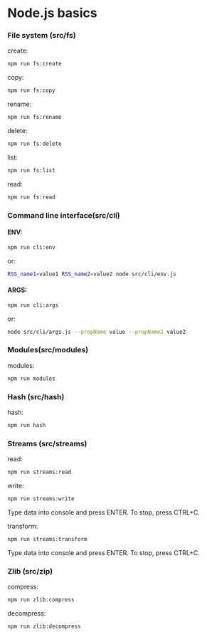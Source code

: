 # Node.js basics

### File system (src/fs)

create:
```sh
npm run fs:create
```

copy:
```sh
npm run fs:copy
```

rename:
```sh
npm run fs:rename
```

delete:
```sh
npm run fs:delete
```

list:
```sh
npm run fs:list
```

read:
```sh
npm run fs:read
```

### Command line interface(src/cli)

#### ENV:
```sh
npm run cli:env
```
or:
```sh
RSS_name1=value1 RSS_name2=value2 node src/cli/env.js
```

#### ARGS:
```sh
npm run cli:args
```
or:
```sh
node src/cli/args.js --propName value --propName2 value2
```

### Modules(src/modules)

modules:
```sh
npm run modules
```

### Hash (src/hash)

hash:
```sh
npm run hash
```

### Streams (src/streams)
read:
```sh
npm run streams:read
```

write: 
```sh
npm run streams:write
```
Type data into console and press ENTER. To stop, press CTRL+C.

transform:
```sh
npm run streams:transform
```
Type data into console and press ENTER. To stop, press CTRL+C.

### Zlib (src/zip)

compress:
```sh
npm run zlib:compress
```

decompress:
```sh
npm run zlib:decompress
```

